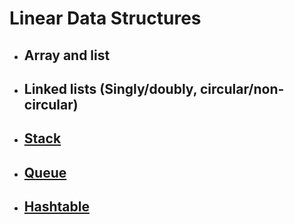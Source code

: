 # Linear Data Structures

- ## Array and list
- ## Linked lists (Singly/doubly, circular/non-circular)
- ## [Stack](topics/stack/README.md)
- ## [Queue](topics/queue/README.md)      
- ## [Hashtable](topics/hashtable/README.md)
